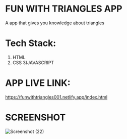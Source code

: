 # FUN WITH TRIANGLES APP
A app that gives you knowledge about triangles

# Tech Stack:
1) HTML
2) CSS
3)JAVASCRIPT

# APP LIVE LINK:
https://funwithtriangles001.netlify.app/index.html

# SCREENSHOT
![Screenshot (22)](https://user-images.githubusercontent.com/111733870/195611712-7bb1fc7b-b85f-4382-9b6f-7bf6a8aa5cf1.png)

